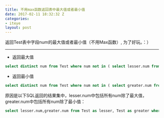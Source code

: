 ```yaml
---
title: 不用max函数返回表中最大值或者最小值
date: 2017-02-11 18:32:32 Z
categories:
- iteye
layout: post
---
```


返回Test表中字段num的最大值或者最小值（不用Max函数）, 为了好玩。：）   

---
+ 返回最大值 

```sql
select distinct num from Test where num not in ( select lesser.num from Test as greater,Test as lesser where lesser.num<greater.num)  
```

+ 返回最小值 

```sql
select distinct num from Test where num not in ( select greater.num from Test as greater,Test as lesser where lesser.num<greater.num)     
```

原因是以下SQL返回的结果集中，lesser.num中包括所有num除了最大值，greater.num中包括所有num除了最小值： 

```sql
select lesser.num,greater.num from Test as lesser, Test as greater where lesser.num < greater.num;  
```
